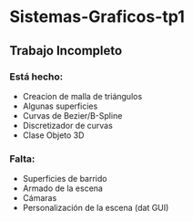 # Sistemas-Graficos-tp1
## Trabajo Incompleto
### Está hecho:
* Creacion de malla de triángulos
* Algunas superficies
* Curvas de Bezier/B-Spline
* Discretizador de curvas
* Clase Objeto 3D
### Falta:
* Superficies de barrido
* Armado de la escena
* Cámaras
* Personalización de la escena (dat GUI)
